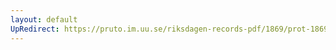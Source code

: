 ```yaml
---
layout: default
UpRedirect: https://pruto.im.uu.se/riksdagen-records-pdf/1869/prot-1869--ak--507/prot-1869--ak--507_070.pdf
---
```

